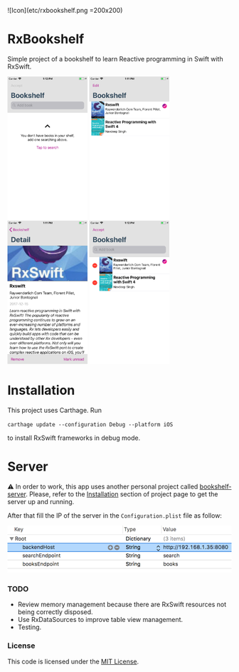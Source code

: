 ![Icon](etc/rxbookshelf.png =200x200)

# RxBookshelf

Simple project of a bookshelf to learn Reactive programming in Swift with RxSwift.

<img src="etc/screen4.png" width=180> <img src="etc/screen1.png" width=180> <img src="etc/screen2.png" width=180> <img src="etc/screen3.png" width=180>

# Installation

This project uses Carthage. Run 

`carthage update --configuration Debug --platform iOS` 

to install RxSwift frameworks in debug mode.

# Server

⚠️ In order to work, this app uses another personal project called [bookshelf-server](https://github.com/emenegro/bookshelf-server). Please, refer to the [Installation](https://github.com/emenegro/bookshelf-server#installation) section of project page to get the server up and running.

After that fill the IP of the server in the `Configuration.plist` file as follow:

![Icon](etc/config.png)

### TODO

- Review memory management because there are RxSwift resources not being correctly disposed.
- Use RxDataSources to improve table view management.
- Testing.

### License

This code is licensed under the [MIT License](LICENSE).
